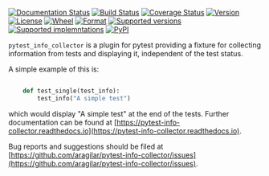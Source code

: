 [![Documentation Status](https://readthedocs.org/projects/pytest-info-collector/badge/?version=latest)](http://pytest-info-collector.readthedocs.org/en/latest/?badge=latest)
[![Build Status](https://travis-ci.org/aragilar/pytest-info-collector.svg?branch=master)](https://travis-ci.org/aragilar/pytest-info-collector)
[![Coverage Status](https://codecov.io/github/aragilar/pytest-info-collector/coverage.svg?branch=master)](https://codecov.io/github/aragilar/pytest-info-collector?branch=master)
[![Version](https://img.shields.io/pypi/v/pytest-info-collector.svg)](https://pypi.python.org/pypi/pytest-info-collector/)
[![License](https://img.shields.io/pypi/l/pytest-info-collector.svg)](https://pypi.python.org/pypi/pytest-info-collector/)
[![Wheel](https://img.shields.io/pypi/wheel/pytest-info-collector.svg)](https://pypi.python.org/pypi/pytest-info-collector/)
[![Format](https://img.shields.io/pypi/format/pytest-info-collector.svg)](https://pypi.python.org/pypi/pytest-info-collector/)
[![Supported versions](https://img.shields.io/pypi/pyversions/pytest-info-collector.svg)](https://pypi.python.org/pypi/pytest-info-collector/)
[![Supported implemntations](https://img.shields.io/pypi/implementation/pytest-info-collector.svg)](https://pypi.python.org/pypi/pytest-info-collector/)
[![PyPI](https://img.shields.io/pypi/status/pytest-info-collector.svg)](https://pypi.python.org/pypi/pytest-info-collector/)

`pytest_info_collector` is a plugin for pytest providing a fixture for collecting
information from tests and displaying it, independent of the test status.

A simple example of this is:
```python

    def test_single(test_info):
        test_info("A simple test")
```
which would display "A simple test" at the end of the tests. Further
documentation can be found at [https://pytest-info-collector.readthedocs.io](https://pytest-info-collector.readthedocs.io).

Bug reports and suggestions should be filed at
[https://github.com/aragilar/pytest-info-collector/issues](https://github.com/aragilar/pytest-info-collector/issues).
